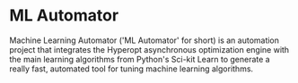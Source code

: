# ML Automator
Machine Learning Automator ('ML Automator' for short) is an automation project that integrates the Hyperopt asynchronous optimization engine with the main learning algorithms from Python's Sci-kit Learn to generate a really fast, automated tool for tuning machine learning algorithms.  
